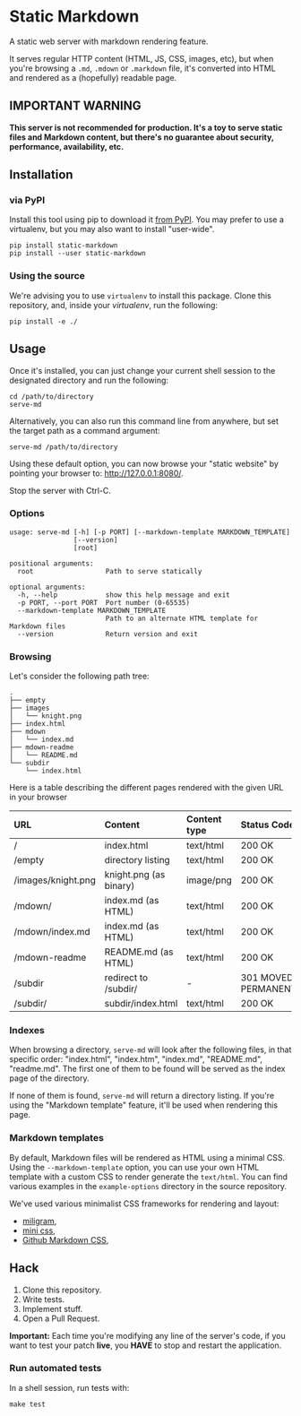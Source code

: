 # Static Markdown

A static web server with markdown rendering feature.

It serves regular HTTP content (HTML, JS, CSS, images, etc), but when you're browsing a ``.md``, ``.mdown`` or ``.markdown`` file, it's converted into HTML and rendered as a (hopefully) readable page.

## IMPORTANT WARNING

**This server is not recommended for production. It's a toy to serve static files and Markdown content, but there's no guarantee about security, performance, availability, etc.**

## Installation

### via PyPI

Install this tool using pip to download it [from PyPI](https://pypi.org/project/static-markdown/). You may prefer to use a virtualenv, but you may also want to install "user-wide".

```shell
pip install static-markdown
pip install --user static-markdown
```

### Using the source

We're advising you to use ``virtualenv`` to install this package. Clone this repository, and, inside your *virtualenv*, run the following:

```shell
pip install -e ./
```

## Usage

Once it's installed, you can just change your current shell session to the designated directory and run the following:

```shell
cd /path/to/directory
serve-md
```

Alternatively, you can also run this command line from anywhere, but set the target path as a command argument:

```shell
serve-md /path/to/directory
```

Using these default option, you can now browse your "static website" by pointing your browser to: <http://127.0.0.1:8080/>.

Stop the server with Ctrl-C.

### Options

```
usage: serve-md [-h] [-p PORT] [--markdown-template MARKDOWN_TEMPLATE]
                [--version]
                [root]

positional arguments:
  root                  Path to serve statically

optional arguments:
  -h, --help            show this help message and exit
  -p PORT, --port PORT  Port number (0-65535)
  --markdown-template MARKDOWN_TEMPLATE
                        Path to an alternate HTML template for Markdown files
  --version             Return version and exit
```

### Browsing

Let's consider the following path tree:

```
.
├── empty
├── images
│   └── knight.png
├── index.html
├── mdown
│   └── index.md
├── mdown-readme
│   └── README.md
└── subdir
    └── index.html
```

Here is a table describing the different pages rendered with the given URL in your browser

| URL                | Content                | Content type | Status Code           |
|:-------------------|:-----------------------|:-------------|:----------------------|
| /                  | index.html             | text/html    | 200 OK                |
| /empty             | directory listing      | text/html    | 200 OK                |
| /images/knight.png | knight.png (as binary) | image/png    | 200 OK                |
| /mdown/            | index.md (as HTML)     | text/html    | 200 OK                |
| /mdown/index.md    | index.md (as HTML)     | text/html    | 200 OK                |
| /mdown-readme      | README.md (as HTML)    | text/html    | 200 OK                |
| /subdir            | redirect to /subdir/   | -            | 301 MOVED PERMANENTLY |
| /subdir/           | subdir/index.html      | text/html    | 200 OK                |

### Indexes

When browsing a directory, ``serve-md`` will look after the following files, in that specific order: "index.html", "index.htm", "index.md", "README.md", "readme.md". The first one of them to be found will be served as the index page of the directory.

If none of them is found, ``serve-md`` will return a directory listing. If you're using the "Markdown template" feature, it'll be used when rendering this page.

### Markdown templates

By default, Markdown files will be rendered as HTML using a minimal CSS. Using the ``--markdown-template`` option, you can use your own HTML template with a custom CSS to render generate the ``text/html``. You can find various examples in the ``example-options`` directory in the source repository.

We've used various minimalist CSS frameworks for rendering and layout:

* [miligram](https://milligram.io/),
* [mini css](https://minicss.org/),
* [Github Markdown CSS](https://github.com/sindresorhus/github-markdown-css),

## Hack

1. Clone this repository.
2. Write tests.
3. Implement stuff.
4. Open a Pull Request.

**Important:** Each time you're modifying any line of the server's code, if you want to test your patch **live**, you **HAVE** to stop and restart the application.

### Run automated tests

In a shell session, run tests with:

```shell
make test
```
